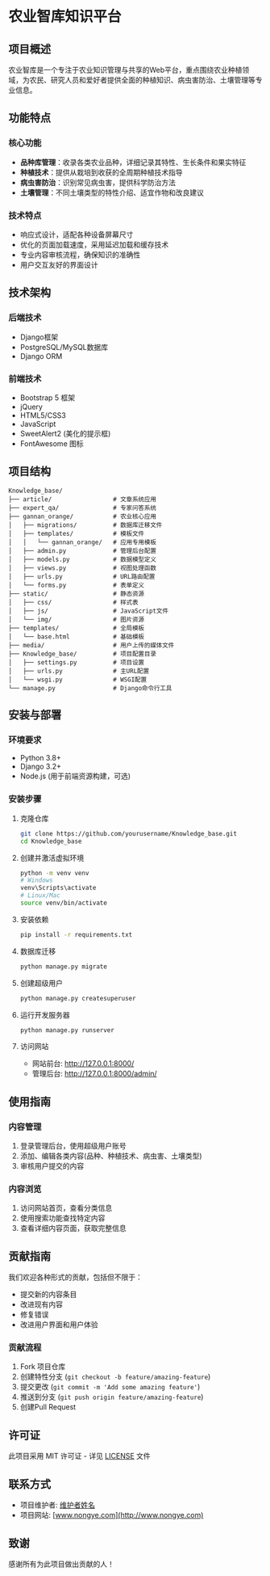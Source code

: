 # 农业智库知识平台

## 项目概述
农业智库是一个专注于农业知识管理与共享的Web平台，重点围绕农业种植领域，为农民、研究人员和爱好者提供全面的种植知识、病虫害防治、土壤管理等专业信息。

## 功能特点

### 核心功能
- **品种库管理**：收录各类农业品种，详细记录其特性、生长条件和果实特征
- **种植技术**：提供从栽培到收获的全周期种植技术指导
- **病虫害防治**：识别常见病虫害，提供科学防治方法
- **土壤管理**：不同土壤类型的特性介绍、适宜作物和改良建议

### 技术特点
- 响应式设计，适配各种设备屏幕尺寸
- 优化的页面加载速度，采用延迟加载和缓存技术
- 专业内容审核流程，确保知识的准确性
- 用户交互友好的界面设计

## 技术架构

### 后端技术
- Django框架
- PostgreSQL/MySQL数据库
- Django ORM

### 前端技术
- Bootstrap 5 框架
- jQuery
- HTML5/CSS3
- JavaScript
- SweetAlert2 (美化的提示框)
- FontAwesome 图标

## 项目结构
```
Knowledge_base/
├── article/                 # 文章系统应用
├── expert_qa/               # 专家问答系统
├── gannan_orange/           # 农业核心应用
│   ├── migrations/          # 数据库迁移文件
│   ├── templates/           # 模板文件
│   │   └── gannan_orange/   # 应用专用模板
│   ├── admin.py             # 管理后台配置
│   ├── models.py            # 数据模型定义
│   ├── views.py             # 视图处理函数
│   ├── urls.py              # URL路由配置
│   └── forms.py             # 表单定义
├── static/                  # 静态资源
│   ├── css/                 # 样式表
│   ├── js/                  # JavaScript文件
│   └── img/                 # 图片资源
├── templates/               # 全局模板
│   └── base.html            # 基础模板
├── media/                   # 用户上传的媒体文件
├── Knowledge_base/          # 项目配置目录
│   ├── settings.py          # 项目设置
│   ├── urls.py              # 主URL配置
│   └── wsgi.py              # WSGI配置
└── manage.py                # Django命令行工具
```

## 安装与部署

### 环境要求
- Python 3.8+
- Django 3.2+
- Node.js (用于前端资源构建，可选)

### 安装步骤
1. 克隆仓库
   ```bash
   git clone https://github.com/yourusername/Knowledge_base.git
   cd Knowledge_base
   ```

2. 创建并激活虚拟环境
   ```bash
   python -m venv venv
   # Windows
   venv\Scripts\activate
   # Linux/Mac
   source venv/bin/activate
   ```

3. 安装依赖
   ```bash
   pip install -r requirements.txt
   ```

4. 数据库迁移
   ```bash
   python manage.py migrate
   ```

5. 创建超级用户
   ```bash
   python manage.py createsuperuser
   ```

6. 运行开发服务器
   ```bash
   python manage.py runserver
   ```

7. 访问网站
   - 网站前台: http://127.0.0.1:8000/
   - 管理后台: http://127.0.0.1:8000/admin/

## 使用指南

### 内容管理
1. 登录管理后台，使用超级用户账号
2. 添加、编辑各类内容(品种、种植技术、病虫害、土壤类型)
3. 审核用户提交的内容

### 内容浏览
1. 访问网站首页，查看分类信息
2. 使用搜索功能查找特定内容
3. 查看详细内容页面，获取完整信息

## 贡献指南
我们欢迎各种形式的贡献，包括但不限于：
- 提交新的内容条目
- 改进现有内容
- 修复错误
- 改进用户界面和用户体验

### 贡献流程
1. Fork 项目仓库
2. 创建特性分支 (`git checkout -b feature/amazing-feature`)
3. 提交更改 (`git commit -m 'Add some amazing feature'`)
4. 推送到分支 (`git push origin feature/amazing-feature`)
5. 创建Pull Request

## 许可证
此项目采用 MIT 许可证 - 详见 [LICENSE](LICENSE) 文件

## 联系方式
- 项目维护者: [维护者姓名](mailto:contact@nongye.com)
- 项目网站: [www.nongye.com](http://www.nongye.com)


## 致谢
感谢所有为此项目做出贡献的人！
